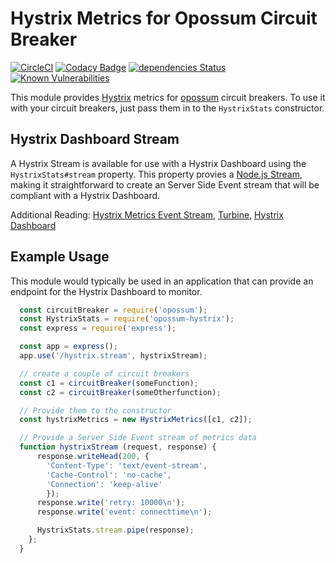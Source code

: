 # Hystrix Metrics for Opossum Circuit Breaker

[![CircleCI](https://circleci.com/gh/nodeshift/opossum-hystrix.svg?style=svg)](https://circleci.com/gh/nodeshift/opossum-hystrix)
[![Codacy Badge](https://api.codacy.com/project/badge/Grade/de288081beba4c9297b88e2057204149)](https://www.codacy.com/app/nodeshift/opossum-hystrix?utm_source=github.com&amp;utm_medium=referral&amp;utm_content=nodeshift/opossum-hystrix&amp;utm_campaign=Badge_Grade)
[![dependencies Status](https://david-dm.org/nodeshift/opossum-hystrix/status.svg)](https://david-dm.org/nodeshift/opossum-hystrix)
[![Known Vulnerabilities](https://snyk.io/test/npm/opossum-hystrix/badge.svg)](https://snyk.io/test/npm/opossum-hystrix)

This module provides [Hystrix](https://github.com/Netflix/Hystrix) metrics for
[opossum](https://github.com/nodeshift/opossum) circuit breakers. To use
it with your circuit breakers, just pass them in to the `HystrixStats`
constructor.

## Hystrix Dashboard Stream

A Hystrix Stream is available for use with a Hystrix Dashboard using the 
`HystrixStats#stream` property. This property provies a 
[Node.js Stream](https://nodejs.org/api/stream.html), making it straightforward
to create an Server Side Event stream that will be compliant with a Hystrix Dashboard.

Additional Reading: [Hystrix Metrics Event Stream](https://github.com/Netflix/Hystrix/tree/master/hystrix-contrib/hystrix-metrics-event-stream), [Turbine](https://github.com/Netflix/Turbine/wiki), [Hystrix Dashboard](https://github.com/Netflix/Hystrix/wiki/Dashboard)


## Example Usage

This module would typically be used in an application that can provide
an endpoint for the Hystrix Dashboard to monitor.

```js
  const circuitBreaker = require('opossum');
  const HystrixStats = require('opossum-hystrix');
  const express = require('express');

  const app = express();
  app.use('/hystrix.stream', hystrixStream);

  // create a couple of circuit breakers
  const c1 = circuitBreaker(someFunction);
  const c2 = circuitBreaker(someOtherfunction);

  // Provide them to the constructor
  const hystrixMetrics = new HystrixMetrics([c1, c2]);

  // Provide a Server Side Event stream of metrics data
  function hystrixStream (request, response) {
      response.writeHead(200, {
        'Content-Type': 'text/event-stream',
        'Cache-Control': 'no-cache',
        'Connection': 'keep-alive' 
        });
      response.write('retry: 10000\n');
      response.write('event: connecttime\n');

      HystrixStats.stream.pipe(response);
    };
  }
```
